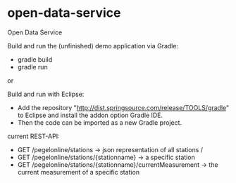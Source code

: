 ﻿open-data-service
=================

Open Data Service


Build and run the (unfinished) demo application via Gradle:
* gradle build
* gradle run

or

Build and run with Eclipse:
* Add the repository "http://dist.springsource.com/release/TOOLS/gradle" to Eclipse and install the addon option Gradle IDE.
* Then the code can be imported as a new Gradle project.


current REST-API:
* GET /pegelonline/stations -> json representation of all stations /
* GET /pegelonline/stations/{stationname} -> a specific station
* GET /pegelonline/stations/{stationname}/currentMeasurement -> the current measurement of a specific station